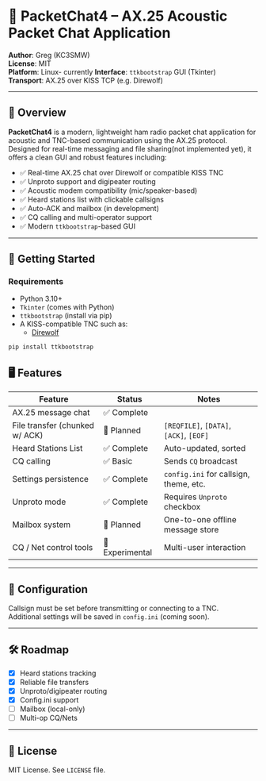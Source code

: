 # 📡 PacketChat4 – AX.25 Acoustic Packet Chat Application

**Author**: Greg (KC3SMW)  
**License**: MIT  
**Platform**: Linux- currently
**Interface**: `ttkbootstrap` GUI (Tkinter)  
**Transport**: AX.25 over KISS TCP (e.g. Direwolf)

---

## 🧭 Overview

**PacketChat4** is a modern, lightweight ham radio packet chat application for acoustic and TNC-based communication using the AX.25 protocol. Designed for real-time messaging and file sharing(not implemented yet), it offers a clean GUI and robust features including:

- ✅ Real-time AX.25 chat over Direwolf or compatible KISS TNC
- ✅ Unproto support and digipeater routing
- ✅ Acoustic modem compatibility (mic/speaker-based)
- ✅ Heard stations list with clickable callsigns
- ✅ Auto-ACK and mailbox (in development)
- ✅ CQ calling and multi-operator support
- ✅ Modern `ttkbootstrap`-based GUI

---

## 🚀 Getting Started

### Requirements

- Python 3.10+
- `Tkinter` (comes with Python)
- `ttkbootstrap` (install via pip)
- A KISS-compatible TNC such as:
  - [Direwolf](https://github.com/wb2osz/direwolf)

```bash
pip install ttkbootstrap
```

## 🖥️ Features

| Feature                        | Status      | Notes |
|-------------------------------|-------------|-------|
| AX.25 message chat            | ✅ Complete |       |
| File transfer (chunked w/ ACK)| 🚧 Planned  | `[REQFILE]`, `[DATA]`, `[ACK]`, `[EOF]` |
| Heard Stations List           | ✅ Complete | Auto-updated, sorted |
| CQ calling                    | ✅ Basic    | Sends `CQ` broadcast |
| Settings persistence          | ✅ Complete | `config.ini` for callsign, theme, etc. |
| Unproto mode                  | ✅ Complete | Requires `Unproto` checkbox |
| Mailbox system                | 🚧 Planned  | One-to-one offline message store |
| CQ / Net control tools        | 🧪 Experimental | Multi-user interaction |

---

## 🔧 Configuration

Callsign must be set before transmitting or connecting to a TNC.  
Additional settings will be saved in `config.ini` (coming soon).

---

## 🛠️ Roadmap

- [x] Heard stations tracking
- [x] Reliable file transfers
- [x] Unproto/digipeater routing
- [X] Config.ini support
- [ ] Mailbox (local-only)
- [ ] Multi-op CQ/Nets

---

## 📜 License

MIT License. See `LICENSE` file.
